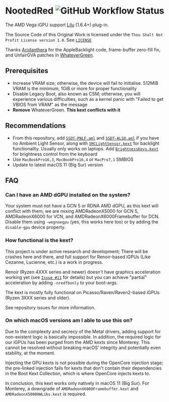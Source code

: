 # NootedRed ![GitHub Workflow Status](https://img.shields.io/github/actions/workflow/status/NootInc/NootedRed/main.yml?branch=master&logo=github&style=for-the-badge)

The AMD Vega iGPU support [Lilu](https://github.com/acidanthera/Lilu) (1.6.4+) plug-in.

The Source Code of this Original Work is licensed under the `Thou Shalt Not Profit License version 1.0`. See [`LICENSE`](https://github.com/NootInc/NootedRed/blob/master/LICENSE)

Thanks [Acidanthera](https://github.com/Acidanthera) for the AppleBacklight code, frame-buffer zero-fill fix, and UnfairGVA patches in [WhateverGreen](https://github.com/Acidanthera/WhateverGreen).

## Prerequisites

- Increase VRAM size; otherwise, the device will fail to initialise. 512MiB VRAM is the minimum, 1GiB or more for proper functionality
- Disable Legacy Boot, also known as CSM; otherwise, you will experience various difficulties, such as a kernel panic with "Failed to get VBIOS from VRAM" as the message
- **Remove** WhateverGreen. **This kext conflicts with it**

## Recommendations

- From this repository, add [`SSDT-PNLF.aml`](Assets/SSDT-PNLF.aml) and [`SSDT-ALS0.aml`](Assets/SSDT-ALS0.aml) if you have no Ambient Light Sensor, along with [`SMCLightSensor.kext`](https://github.com/Acidanthera/VirtualSMC) for backlight functionality. Usually only works on laptops. Add [`BrightnessKeys.kext`](https://github.com/Acidanthera/BrightnessKeys) for brightness control from the keyboard
- Use `MacBookPro16,3`, `MacBookPro16,4` or `MacPro7,1` SMBIOS
- Update to latest macOS 11 (Big Sur) version

## FAQ

### Can I have an AMD dGPU installed on the system?

Your system must not have a GCN 5 or RDNA AMD dGPU, as this kext will conflict with them; we are mixing AMDRadeonX5000 for GCN 5, AMDRadeonX6000 for VCN, and AMDRadeonX6000Framebuffer for DCN. Disable them using `-wegnoegpu` (yes, this works here too) or by adding the `disable-gpu` device property.

### How functional is the kext?

This project is under active research and development; There will be crashes here and there, and full support for Renoir-based iGPUs (Like Cezanne, Lucienne, etc.) is a work in progress.

Renoir (Ryzen 4XXX series and newer) doesn't have graphics acceleration working yet (see [`Issue #11`](https://github.com/NootInc/NootedRed/issues/11) for details) but you can achieve "partial" acceleration by adding `-nredfbonly` to your boot-args.

The kext is mostly fully functional on Picasso/Raven/Raven2-based iGPUs (Ryzen 3XXX series and older).

See repository issues for more information.

### On which macOS versions am I able to use this on?

Due to the complexity and secrecy of the Metal drivers, adding support for non-existent logic is basically impossible. In addition, the required logic for our iGPUs has been purged from the AMD kexts since Monterey. This cannot be resolved without breaking macOS' integrity and potentially even stability, at the moment.

Injecting the GPU kexts is not possible during the OpenCore injection stage; the pre-linked injection fails for kexts that don't contain their dependencies in the Boot Kext Collection, which is where OpenCore injects kexts to.

In conclusion, this kext works only natively in macOS 11 (Big Sur). For Monterey, a downgrade of `AMDRadeonX6000Framebuffer.kext` and `AMDRadeonX5000HWLibs.kext` is required.
